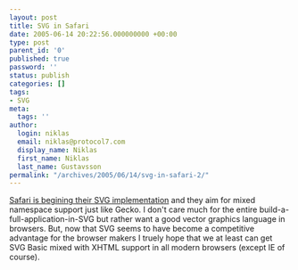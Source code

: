 ```yaml
---
layout: post
title: SVG in Safari
date: 2005-06-14 20:22:56.000000000 +00:00
type: post
parent_id: '0'
published: true
password: ''
status: publish
categories: []
tags:
- SVG
meta:
  tags: ''
author:
  login: niklas
  email: niklas@protocol7.com
  display_name: Niklas
  first_name: Niklas
  last_name: Gustavsson
permalink: "/archives/2005/06/14/svg-in-safari-2/"
---
```

[Safari is begining their SVG implementation](http://webkit.opendarwin.org/projects/svg/index.html) and they aim for mixed namespace support just like Gecko. I don't care much for the entire build-a-full-application-in-SVG but rather want a good vector graphics language in browsers. But, now that SVG seems to have become a competitive advantage for the browser makers I truely hope that we at least can get SVG Basic mixed with XHTML support in all modern browsers (except IE of course).

